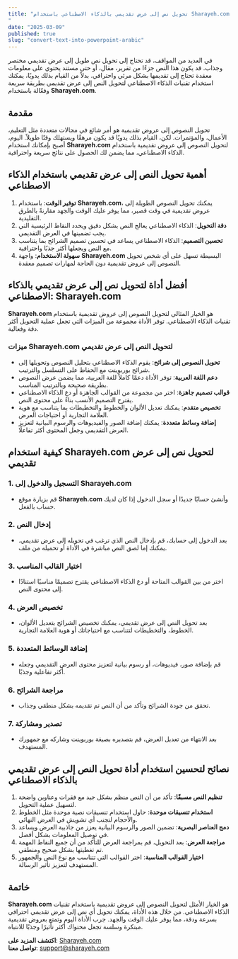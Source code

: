 ```yaml
---
title: "تحويل نص إلى عرض تقديمي بالذكاء الاصطناعي باستخدام Sharayeh.com: دليل شامل
"
date: "2025-03-09"
published: true
slug: "convert-text-into-powerpoint-arabic"
---
```


في العديد من المواقف، قد تحتاج إلى تحويل نص طويل إلى عرض تقديمي مختصر وجذاب. قد يكون هذا النص جزءًا من تقرير، مقال، أو حتى مستند يحتوي على معلومات معقدة تحتاج إلى تقديمها بشكل مرئي واحترافي. بدلاً من القيام بذلك يدويًا، يمكنك استخدام تقنيات الذكاء الاصطناعي لتحويل النص إلى عرض تقديمي بطريقة سريعة وفعّالة باستخدام **Sharayeh.com**.

## مقدمة

تحويل النصوص إلى عروض تقديمية هو أمر شائع في مجالات متعددة مثل التعليم، الأعمال، والمؤتمرات. لكن، القيام بذلك يدويًا قد يكون مرهقًا ويستهلك وقتًا طويلاً. اليوم، أصبح بإمكانك استخدام **Sharayeh.com** لتحويل النصوص إلى عروض تقديمية باستخدام الذكاء الاصطناعي، مما يضمن لك الحصول على نتائج سريعة واحترافية.

## أهمية تحويل النص إلى عرض تقديمي باستخدام الذكاء الاصطناعي

1. **توفير الوقت**: باستخدام **Sharayeh.com**، يمكنك تحويل النصوص الطويلة إلى عروض تقديمية في وقت قصير، مما يوفر عليك الوقت والجهد مقارنةً بالطرق التقليدية.
2. **دقة التحويل**: الذكاء الاصطناعي يعالج النص بشكل دقيق ويحدد النقاط الرئيسية التي يجب تضمينها في العرض التقديمي.
3. **تحسين التصميم**: الذكاء الاصطناعي يساعد في تحسين تصميم الشرائح بما يتناسب مع النص ويجعلها أكثر جذبًا واحترافية.
4. **سهولة الاستخدام**: واجهة **Sharayeh.com** البسيطة تسهل على أي شخص تحويل النصوص إلى عروض تقديمية دون الحاجة لمهارات تصميم معقدة.

## أفضل أداة لتحويل نص إلى عرض تقديمي بالذكاء الاصطناعي: Sharayeh.com

**Sharayeh.com** هو الخيار المثالي لتحويل النصوص إلى عروض تقديمية باستخدام تقنيات الذكاء الاصطناعي. توفر الأداة مجموعة من الميزات التي تجعل عملية التحويل أكثر دقة وفعالية.

### ميزات Sharayeh.com لتحويل النص إلى عرض تقديمي

- **تحويل النصوص إلى شرائح**: يقوم الذكاء الاصطناعي بتحليل النصوص وتحويلها إلى شرائح بوربوينت مع الحفاظ على التسلسل والترتيب.
- **دعم اللغة العربية**: توفر الأداة دعمًا كاملاً للغة العربية، مما يضمن عرض النصوص بطريقة صحيحة وبالترتيب المناسب.
- **قوالب تصميم جاهزة**: اختر من مجموعة من القوالب الجاهزة أو دع الذكاء الاصطناعي يقترح التصميم الأنسب بناءً على محتوى النص.
- **تخصيص متقدم**: يمكنك تعديل الألوان والخطوط والتخطيطات بما يتناسب مع هوية العلامة التجارية أو احتياجات العرض.
- **إضافة وسائط متعددة**: يمكنك إضافة الصور والفيديوهات والرسوم البيانية لتعزيز العرض التقديمي وجعل المحتوى أكثر تفاعلًا.

## كيفية استخدام Sharayeh.com لتحويل نص إلى عرض تقديمي

### 1. التسجيل والدخول إلى Sharayeh.com
   - قم بزيارة موقع **Sharayeh.com** وأنشئ حسابًا جديدًا أو سجل الدخول إذا كان لديك حساب بالفعل.

### 2. إدخال النص
   - بعد الدخول إلى حسابك، قم بإدخال النص الذي ترغب في تحويله إلى عرض تقديمي. يمكنك إما لصق النص مباشرة في الأداة أو تحميله من ملف.

### 3. اختيار القالب المناسب
   - اختر من بين القوالب المتاحة أو دع الذكاء الاصطناعي يقترح تصميمًا مناسبًا استنادًا إلى محتوى النص.

### 4. تخصيص العرض
   - بعد تحويل النص إلى عرض تقديمي، يمكنك تخصيص الشرائح بتعديل الألوان، الخطوط، والتخطيطات لتتناسب مع احتياجاتك أو هوية العلامة التجارية.

### 5. إضافة الوسائط المتعددة
   - قم بإضافة صور، فيديوهات، أو رسوم بيانية لتعزيز محتوى العرض التقديمي وجعله أكثر تفاعلية وجذبًا.

### 6. مراجعة الشرائح
   - تحقق من جودة الشرائح وتأكد من أن النص تم تقديمه بشكل منطقي وجذاب.

### 7. تصدير ومشاركة
   - بعد الانتهاء من تعديل العرض، قم بتصديره بصيغة بوربوينت وشاركه مع جمهورك المستهدف.

## نصائح لتحسين استخدام أداة تحويل النص إلى عرض تقديمي بالذكاء الاصطناعي

1. **تنظيم النص مسبقًا**: تأكد من أن النص منظم بشكل جيد مع فقرات وعناوين واضحة لتسهيل عملية التحويل.
2. **استخدام تنسيقات موحدة**: حاول استخدام تنسيقات نصية موحدة مثل الخطوط والأحجام لتجنب أي تشويش في العرض النهائي.
3. **دمج العناصر البصرية**: تضمين الصور والرسوم البيانية يعزز من جاذبية العرض ويساعد في توصيل المعلومات بشكل أفضل.
4. **مراجعة العرض**: بعد التحويل، قم بمراجعة العرض للتأكد من أن جميع النقاط المهمة تم تغطيتها بشكل صحيح ومنطقي.
5. **اختيار القوالب المناسبة**: اختر القوالب التي تتناسب مع نوع النص والجمهور المستهدف لتعزيز تأثير الرسالة.

## خاتمة

**Sharayeh.com** هو الخيار الأمثل لتحويل النصوص إلى عروض تقديمية باستخدام تقنيات الذكاء الاصطناعي. من خلال هذه الأداة، يمكنك تحويل أي نص إلى عرض تقديمي احترافي بسرعة ودقة، مما يوفر عليك الوقت والجهد. جرب الأداة اليوم وتمتع بعروض تقديمية مبتكرة وسلسة تجعل محتواك أكثر تأثيرًا وجذبًا للانتباه.

**اكتشف المزيد على**: [Sharayeh.com](https://sharayeh.com)  
**تواصل معنا**: support@sharayeh.com
